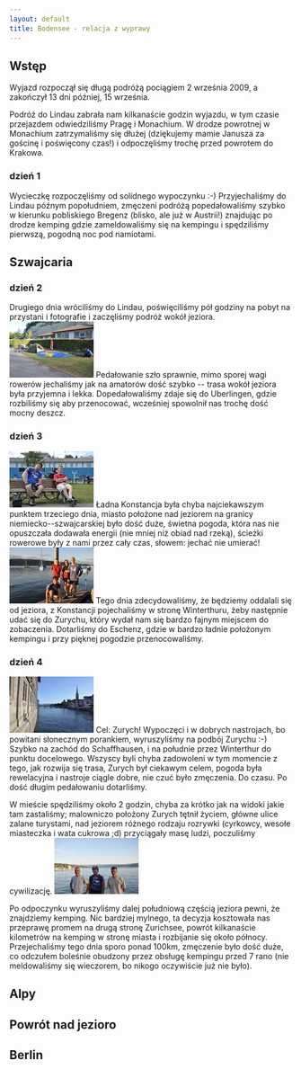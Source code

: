 ```yaml
---
layout: default
title: Bodensee - relacja z wyprawy
---
```


## Wstęp
Wyjazd rozpoczął się długą podróżą pociągiem 2 września 2009, a zakończył 13 dni
później, 15 września.

Podróż do Lindau zabrała nam kilkanaście godzin wyjazdu, w tym czasie przejazdem
odwiedziliśmy Pragę i Monachium. W drodze powrotnej w Monachium zatrzymaliśmy
się dłużej (dziękujemy mamie Janusza za gościnę i poświęcony czas!) i
odpoczęliśmy trochę przed powrotem do Krakowa.

### dzień 1
Wycieczkę rozpoczęliśmy od solidnego wypoczynku :-) Przyjechaliśmy do Lindau
późnym popołudniem, zmęczeni podróżą popedałowaliśmy szybko w kierunku
pobliskiego Bregenz (blisko, ale już w Austrii!) znajdując po drodze kemping gdzie
zameldowaliśmy się na kempingu i spędziliśmy pierwszą, pogodną noc pod namiotami.

## Szwajcaria

### dzień 2
Drugiego dnia wróciliśmy do Lindau, poświęciliśmy pół godziny na pobyt na przystani i
fotografie i zaczęliśmy podróż wokół jeziora.
<a href="./images/bodensee/04_01.jpg"><img src="./images/bodensee/04_01_thumb.jpg" class="right" /></a>
Pedałowanie szło sprawnie, mimo sporej wagi rowerów jechaliśmy jak na amatorów dość
szybko -- trasa wokół jeziora była przyjemna i lekka. Dopedałowaliśmy zdaje się do
Uberlingen, gdzie rozbiliśmy się aby przenocować, wcześniej spowolnił nas trochę dość
mocny deszcz.

### dzień 3
<a href="./images/bodensee/05_01.jpg"><img src="./images/bodensee/05_01_thumb.jpg" class="left" /></a>
Ładna Konstancja była chyba najciekawszym punktem trzeciego dnia, miasto
położone nad jeziorem na granicy niemiecko--szwajcarskiej było dość duże, świetna
pogoda, która nas nie opuszczała dodawała energii (nie mniej niż obiad nad rzeką),
ścieżki rowerowe były z nami przez cały czas, słowem: jechać nie umierać!
<a href="./images/bodensee/05_02.jpg"><img src="./images/bodensee/05_02_thumb.jpg" class="right" /></a>
Tego dnia zdecydowaliśmy, że będziemy oddalali się od jeziora, z Konstancji pojechaliśmy
w stronę Winterthuru, żeby następnie udać się do Zurychu, który wydał nam się
bardzo fajnym miejscem do zobaczenia.  Dotarliśmy do Eschenz, gdzie w bardzo ładnie
położonym kempingu i przy pięknej pogodzie przenocowaliśmy.

### dzień 4
<a href="./images/bodensee/06_01.jpg"><img src="./images/bodensee/06_01_thumb.jpg" class="right" /></a>
Cel: Zurych! Wypoczęci i w dobrych nastrojach, bo powitani słonecznym porankiem,
wyruszyliśmy na podbój Zurychu :-) Szybko na zachód do Schaffhausen, i na
południe przez Winterthur do punktu docelowego. Wszyscy byli chyba zadowoleni w
tym momencie z tego, jak rozwija się trasa, Zurych był ciekawym celem, pogoda była
rewelacyjna i nastroje ciągle dobre, nie czuć było zmęczenia. Do czasu. Po dość
długim pedałowaniu dotarliśmy.

W mieście spędziliśmy około 2 godzin, chyba za krótko jak na widoki jakie tam
zastaliśmy; malowniczo położony Zurych tętnił życiem, główne ulice zalane
turystami, nad jeziorem różnego rodzaju rozrywki (cyrkowcy, wesołe miasteczka i
wata cukrowa ;d) przyciągały masę ludzi, poczuliśmy cywilizację.
<a href="./images/bodensee/06_02.jpg"><img src="./images/bodensee/06_02_thumb.jpg" class="left" /></a>

Po odpoczynku wyruszyliśmy dalej południową częścią jeziora pewni, że znajdziemy
kemping. Nic bardziej mylnego, ta decyzja kosztowała nas przeprawę promem na
drugą stronę Zurichsee, powrót kilkanaście kilometrów na kemping w stronę
miasta i rozbijanie się około północy. Przejechaliśmy tego dnia sporo ponad
100km, zmęczenie było dość duże, co odczułem boleśnie obudzony przez obsługę
kempingu przed 7 rano (nie meldowaliśmy się wieczorem, bo nikogo oczywiście już
nie było).

## Alpy

## Powrót nad jezioro

## Berlin
